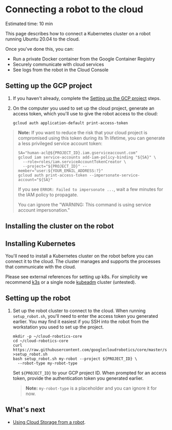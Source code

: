 # Connecting a robot to the cloud

Estimated time: 10 min

This page describes how to connect a Kubernetes cluster on a robot running Ubuntu 20.04 to the cloud.

Once you've done this, you can:

* Run a private Docker container from the Google Container Registry
* Securely communicate with cloud services
* See logs from the robot in the Cloud Console

## Setting up the GCP project

1. If you haven't already, complete the [Setting up the GCP project](../quickstart.md) steps.

1. On the computer you used to set up the cloud project, generate an access token, which you'll use to give the robot access to the cloud:

    ```shell
    gcloud auth application-default print-access-token
    ```

> **Note:** If you want to reduce the risk that your cloud project is
> compromised using this token during its 1h lifetime, you can generate a less
> privileged service account token:
>
> ```
> SA="human-acl@${PROJECT_ID}.iam.gserviceaccount.com"
> gcloud iam service-accounts add-iam-policy-binding "${SA}" \
>   --role=roles/iam.serviceAccountTokenCreator \
>   --project="${PROJECT_ID}" --member="user:${YOUR_EMAIL_ADDRESS:?}"
> gcloud auth print-access-token --impersonate-service-account="${SA}"
> ```
>
> If you see `ERROR: Failed to impersonate ...`, wait a few minutes for the IAM
> policy to propagate.
>
> You can ignore the "WARNING: This command is using service account
> impersonation."

## Installing the cluster on the robot

## Installing Kubernetes

You'll need to install a Kubernetes cluster on the robot before you can connect it to the cloud. The cluster manages and supports the processes that communicate with the cloud.

Please see external references for setting up k8s. For simplicity we recommend
[k3s](https://k3s.io/) or a single node
[kubeadm](https://kubernetes.io/docs/setup/production-environment/tools/kubeadm/create-cluster-kubeadm/)
cluster (untested).

## Setting up the robot

1. Set up the robot cluster to connect to the cloud. When running `setup_robot.sh`, you'll need to enter the access token you generated earlier. You may find it easiest if you SSH into the robot from the workstation you used to set up the project.

    ```shell
    mkdir -p ~/cloud-robotics-core
    cd ~/cloud-robotics-core
    curl https://raw.githubusercontent.com/googlecloudrobotics/core/master/src/bootstrap/robot/setup_robot.sh >setup_robot.sh
    bash setup_robot.sh my-robot --project ${PROJECT_ID} \
      --robot-type my-robot-type
    ```

    Set `${PROJECT_ID}` to your GCP project ID. When prompted for an access token, provide the authentication token you generated earlier.

    > **Note:** `my-robot-type` is a placeholder and you can ignore it for now.

## What's next

* [Using Cloud Storage from a robot](using-cloud-storage.md).
